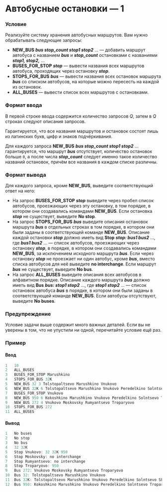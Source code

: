 # Автобусные остановки — 1

### Условие
 
Реализуйте систему хранения автобусных маршрутов. Вам нужно обрабатывать следующие запросы:

* **NEW_BUS** ***bus stop_count stop1 stop2*** ... — добавить маршрут автобуса с названием ***bus*** и ***stop_count*** остановками с названиями ***stop1, stop2,*** ...
* **BUSES_FOR_STOP** ***stop*** — вывести названия всех маршрутов автобуса, проходящих через остановку ***stop***.
* **STOPS_FOR_BUS** ***bus*** — вывести названия всех остановок маршрута ***bus*** со списком автобусов, на которые можно пересесть на каждой из остановок.
* **ALL_BUSES** — вывести список всех маршрутов с остановками.

### Формат ввода

В первой строке ввода содержится количество запросов *Q*, затем в *Q* строках следуют описания запросов.

Гарантируется, что все названия маршрутов и остановок состоят лишь из латинских букв, цифр и знаков подчёркивания.

Для каждого запроса **NEW_BUS** ***bus stop_count stop1 stop2*** ... гарантируется, что маршрут ***bus*** отсутствует, количество остановок больше `0`, а после числа ***stop_count*** следует именно такое количество названий остановок, причём все названия в каждом списке различны.

### Формат вывода

Для каждого запроса, кроме **NEW_BUS**, выведите соответствующий ответ на него:

* На запрос **BUSES_FOR_STOP** ***stop*** выведите через пробел список автобусов, проезжающих через эту остановку, в том порядке, в котором они создавались командами **NEW_BUS**. Если остановка ***stop*** не существует, выведите **No stop**.
* На запрос **STOPS_FOR_BUS** ***bus*** выведите описания остановок маршрута ***bus*** в отдельных строках в том порядке, в котором они были заданы в соответствующей команде **NEW_BUS**. Описание каждой остановки ***stop*** должно иметь вид **Stop** ***stop: bus1 bus2*** ..., где ***bus1 bus2*** ... — список автобусов, проезжающих через остановку ***stop***, в порядке, в котором они создавались командами **NEW_BUS**, за исключением исходного маршрута ***bus***. Если через остановку ***stop*** не проезжает ни один автобус, кроме ***bus***, вместо списка автобусов для неё выведите **no interchange**. Если маршрут ***bus*** не существует, выведите **No bus**.
* На запрос **ALL_BUSES** выведите описания всех автобусов в алфавитном порядке. Описание каждого маршрута ***bus*** должно иметь вид **Bus** ***bus: stop1 stop2*** ..., где ***stop1 stop2*** ... — список остановок автобуса ***bus*** в порядке, в котором они были заданы в соответствующей команде **NEW_BUS**. Если автобусы отсутствуют, выведите **No buses**.

### Предупреждение

Условие задачи выше содержит много важных деталей. Если вы не уверены в том, что не упустили ни одной, перечитайте условие ещё раз.

### Пример

#### Ввод

```objectivec
1   10
2   ALL_BUSES
3   BUSES_FOR_STOP Marushkino
4   STOPS_FOR_BUS 32K
5   NEW_BUS 32 3 Tolstopaltsevo Marushkino Vnukovo
6   NEW_BUS 32K 6 Tolstopaltsevo Marushkino Vnukovo Peredelkino Solntsevo Skolkovo
7   BUSES_FOR_STOP Vnukovo
8   NEW_BUS 950 6 Kokoshkino Marushkino Vnukovo Peredelkino Solntsevo Troparyovo
9   NEW_BUS 272 4 Vnukovo Moskovsky Rumyantsevo Troparyovo
10  STOPS_FOR_BUS 272
11  ALL_BUSES
```

#### Вывод

```objectivec
1   No buses
2   No stop
3   No bus
4   32 32K
5   Stop Vnukovo: 32 32K 950
6   Stop Moskovsky: no interchange
7   Stop Rumyantsevo: no interchange
8   Stop Troparyovo: 950
9   Bus 272: Vnukovo Moskovsky Rumyantsevo Troparyovo
10  Bus 32: Tolstopaltsevo Marushkino Vnukovo
11  Bus 32K: Tolstopaltsevo Marushkino Vnukovo Peredelkino Solntsevo Skolkovo
12  Bus 950: Kokoshkino Marushkino Vnukovo Peredelkino Solntsevo Troparyovo
```
